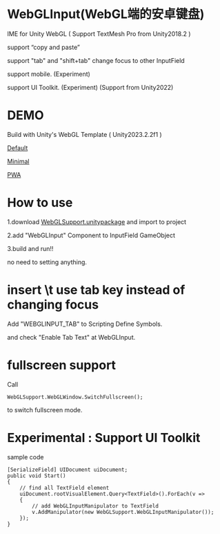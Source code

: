 # WebGLInput(WebGL端的安卓键盘)

IME for Unity WebGL ( Support TextMesh Pro from Unity2018.2 )

support “copy and paste”

support "tab" and "shift+tab" change focus to other InputField

support mobile. (Experiment)

support UI Toolkit. (Experiment) (Support from Unity2022)

# DEMO

Build with Unity's WebGL Template ( Unity2023.2.2f1 )

[Default](https://kou-yeung.github.io/webgl_input_sample/default/index.html)

[Minimal](https://kou-yeung.github.io/webgl_input_sample/minimal/index.html)

[PWA](https://kou-yeung.github.io/webgl_input_sample/pwa/index.html)

# How to use
1.download [WebGLSupport.unitypackage](https://github.com/kou-yeung/WebGLInput/releases) and import to project

2.add "WebGLInput" Component to InputField GameObject

3.build and run!!

no need to setting anything.

# insert \t use tab key instead of changing focus
Add "WEBGLINPUT_TAB" to Scripting Define Symbols.

and check "Enable Tab Text" at WebGLInput. 

# fullscreen support

Call
```
WebGLSupport.WebGLWindow.SwitchFullscreen();
```
to switch fullscreen mode.

# Experimental : Support UI Toolkit
sample code
```
[SerializeField] UIDocument uiDocument;
public void Start()
{
    // find all TextField element
    uiDocument.rootVisualElement.Query<TextField>().ForEach(v =>
    {
        // add WebGLInputManipulator to TextField
        v.AddManipulator(new WebGLSupport.WebGLInputManipulator());
    });
}
```
